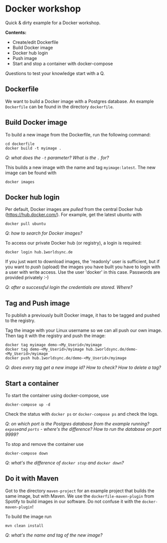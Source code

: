 # Docker workshop

Quick & dirty example for a Docker workshop.

**Contents:**

- Create/edit Dockerfile
- Build Docker image
- Docker hub login
- Push image
- Start and stop a container with docker-compose

*Q*uestions to test your knowledge start with a Q.

## Dockerfile

We want to build a Docker image with a Postgres database. An example `Dockerfile` can be found in the directory `dockerfile`.

## Build Docker image

To build a new image from the Dockerfile, run the following command:

    cd dockerfile
    docker build -t myimage .

*Q: what does the `-t` parameter? What is the `.` for?*

This builds a new image with the name and tag `myimage:latest`. The new image can be found with 

    docker images

## Docker hub login

Per default, Docker images are *pulled* from the central Docker hub (https://hub.docker.com/).
For example, get the latest ubuntu with
    
    docker pull ubuntu

*Q: how to search for Docker images?*

To access our private Docker hub (or registry), a login is required:

    docker login hub.1worldsync.de

If you just want to download images, the 'readonly' user is sufficient, but if
you want to *push* (upload) the images you have built you have to login with
a user with write access. Use the user 'docker' in this case. Passwords are
provided privately :-)

*Q: after a successful login the credentials are stored. Where?*

## Tag and Push image

To publish a previously built Docker image, it has to be tagged and pushed to the registry.

Tag the image with your Linux username so we can all push our own image. Then tag it
with the registry and push the image:

    docker tag myimage demo-<My_Userid>/myimage
    docker tag demo-<My_Userid>/myimage hub.1worldsync.de/demo-<My_Userid>/myimage
    docker push hub.1worldsync.de/demo-<My_Userid>/myimage

*Q: does every tag get a new image id? How to check? How to delete a tag?*

## Start a container

To start the container using docker-compose, use

    docker-compose up -d

Check the status with `docker ps` or `docker-compose ps` and check the logs.

*Q: on which port is the Postgres database from the example running? `expose`and `ports` - where's the difference? How to run the database on port 9999?*

To stop and remove the container use

    docker-compose down

*Q: what's the difference of `docker stop` and `docker down`?*

## Do it with Maven

Got to the directory `maven-project` for an example project that builds the same image, but with Maven.
We use the `dockerfile-maven-plugin` from Spotify to build images in our software. Do not confuse it with the `docker-maven-plugin`!

To build the image run

    mvn clean install

*Q: what's the name and tag of the new image?*



